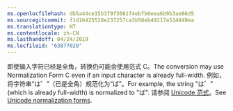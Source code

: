 ```yaml
---
ms.openlocfilehash: db5a44ce15b3f9f3081f4ebfb6eea6b9b3ae66d5
ms.sourcegitcommit: f1d16425528e237257ca3b58eb49217a514849ea
ms.translationtype: HT
ms.contentlocale: zh-CN
ms.lasthandoff: 04/24/2019
ms.locfileid: "63877020"
---
```

<span data-ttu-id="20b39-101">即使输入字符已经是全角，转换仍可能会使用范式 C。</span><span class="sxs-lookup"><span data-stu-id="20b39-101">The conversion may use Normalization Form C even if an input character is already full-width.</span></span> <span data-ttu-id="20b39-102">例如，将字符串“は゛”（已是全角）规范化为“ば”。</span><span class="sxs-lookup"><span data-stu-id="20b39-102">For example, the string "は゛" (which is already full-width) is normalized to "ば".</span></span> <span data-ttu-id="20b39-103">请参阅 [Unicode 范式](https://unicode.org/reports/tr15)。</span><span class="sxs-lookup"><span data-stu-id="20b39-103">See [Unicode normalization forms](https://unicode.org/reports/tr15).</span></span>
